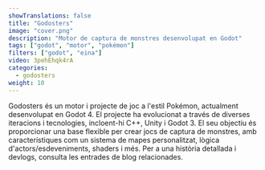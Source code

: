 ```yaml
---
showTranslations: false
title: "Godosters"
image: "cover.png"
description: "Motor de captura de monstres desenvolupat en Godot"
tags: ["godot", "motor", "pokémon"]
filters: ["godot", "eina"]
video: 3pehEhqk4rA
categories:
  - godosters
weight: 10
---
```

Godosters és un motor i projecte de joc a l'estil Pokémon, actualment desenvolupat en Godot 4. El projecte ha evolucionat a través de diverses iteracions i tecnologies, incloent-hi C++, Unity i Godot 3. El seu objectiu és proporcionar una base flexible per crear jocs de captura de monstres, amb característiques com un sistema de mapes personalitzat, lògica d'actors/esdeveniments, shaders i més. Per a una història detallada i devlogs, consulta les entrades de blog relacionades.
